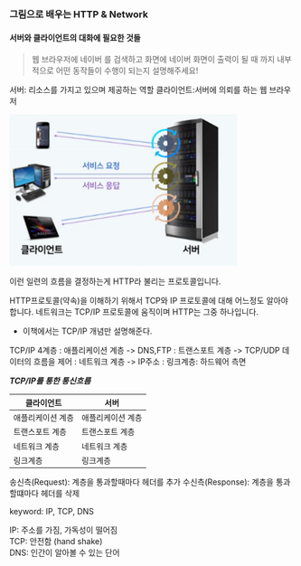 ### 그림으로 배우는 HTTP & Network

#### 서버와 클라이언트의 대화에 필요한 것들

> 웹 브라우저에 네이버 를 검색하고 화면에 네이버 화면이 출력이 될 때 까지 내부적으로 어떤 동작들이 수행이 되는지 설명해주세요!

서버: 리소스를 가지고 있으며 제공하는 역할
클라이언트:서버에 의뢰를 하는 웹 브라우저

<img src="../../img/img_8.png" alt ="정보처리" style="max-width:80%;">

이런 일련의 흐름을 결정하는게 HTTP라 불리는 프로토콜입니다.

HTTP프로토콜(약속)을 이해하기 위해서 
TCP와 IP 프로토콜에 대해 어느정도 알아야 합니다. 네트워크는 TCP/IP 프로토콜에 움직이며 HTTP는 그중 하나입니다.

* 이책에서는 TCP/IP 개념만 설명해준다.

TCP/IP 4계층 
: 애플리케이션 계층 -> DNS,FTP
: 트랜스포트 계층 -> TCP/UDP 데이터의 흐름을 제어
: 네트워크 계층 -> IP주소
: 링크계층: 하드웨어 측면

***TCP/IP를 통한 통신흐름***

| 클라이언트 | 서버 |
|-------|----|
|   애플리케이션 계층    | 애플리케이션 계층   |
|   트랜스포트 계층    | 트랜스포트 계층   |
|  네트워크 계층     |  네트워크 계층  |
|    링크계층   | 링크계층  |

송신측(Request): 계층을 통과할때마다 헤더를 추가
수신측(Response): 계층을 통과할떄마다 헤더를 삭제

keyword: IP, TCP, DNS

IP: 주소를 가짐, 가독성이 떨어짐\
TCP: 안전함 (hand shake)\
DNS: 인간이 알아볼 수 있는 단어